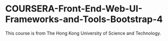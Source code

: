 # COURSERA-Front-End-Web-UI-Frameworks-and-Tools-Bootstrap-4
This course is from The Hong Kong University of Science and Technology.
